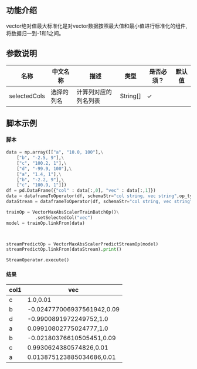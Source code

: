 ## 功能介绍

 vector绝对值最大标准化是对vector数据按照最大值和最小值进行标准化的组件, 将数据归一到-1和1之间。

## 参数说明
<!-- OLD_TABLE -->
<!-- This is the start of auto-generated parameter info -->
<!-- DO NOT EDIT THIS PART!!! -->
| 名称 | 中文名称 | 描述 | 类型 | 是否必须？ | 默认值 |
| --- | --- | --- | --- | --- | --- |
| selectedCols | 选择的列名 | 计算列对应的列名列表 | String[] | ✓ |  |<!-- This is the end of auto-generated parameter info -->

## 脚本示例

#### 脚本

```python
data = np.array([["a", "10.0, 100"],\
    ["b", "-2.5, 9"],\
    ["c", "100.2, 1"],\
    ["d", "-99.9, 100"],\
    ["a", "1.4, 1"],\
    ["b", "-2.2, 9"],\
    ["c", "100.9, 1"]])
df = pd.DataFrame({"col" : data[:,0], "vec" : data[:,1]})
data = dataframeToOperator(df, schemaStr="col string, vec string",op_type="batch")
dataStream = dataframeToOperator(df, schemaStr="col string, vec string",op_type="stream")

trainOp = VectorMaxAbsScalerTrainBatchOp()\
           .setSelectedCol("vec")
model = trainOp.linkFrom(data) 



streamPredictOp = VectorMaxAbsScalerPredictStreamOp(model)
streamPredictOp.linkFrom(dataStream).print()

StreamOperator.execute()
```
#### 结果

col1|vec
----|---
c|1.0,0.01
b|-0.024777006937561942,0.09
d|-0.9900891972249752,1.0
a|0.09910802775024777,1.0
b|-0.02180376610505451,0.09
c|0.9930624380574826,0.01
a|0.013875123885034686,0.01